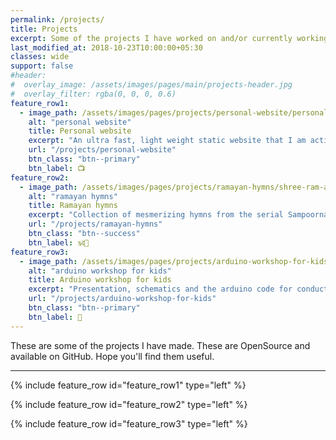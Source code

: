 ```yaml
---
permalink: /projects/
title: Projects
excerpt: Some of the projects I have worked on and/or currently working
last_modified_at: 2018-10-23T10:00:00+05:30
classes: wide
support: false
#header:
#  overlay_image: /assets/images/pages/main/projects-header.jpg
#  overlay_filter: rgba(0, 0, 0, 0.6)
feature_row1:
  - image_path: /assets/images/pages/projects/personal-website/personal-website-small.jpg
    alt: "personal website"
    title: Personal website
    excerpt: "An ultra fast, light weight static website that I am actively developing and maintaning as my personal website."
    url: "/projects/personal-website"
    btn_class: "btn--primary"
    btn_label: 📺
feature_row2:
  - image_path: /assets/images/pages/projects/ramayan-hymns/shree-ram-and-sita-small.jpg
    alt: "ramayan hymns"
    title: Ramayan hymns
    excerpt: "Collection of mesmerizing hymns from the serial Sampoorna Ramayan by Ramananda Sagar. "
    url: "/projects/ramayan-hymns"
    btn_class: "btn--success"
    btn_label: 🕉🔅
feature_row3:
  - image_path: /assets/images/pages/projects/arduino-workshop-for-kids/arduino-workshop-for-kids-small.jpg
    alt: "arduino workshop for kids"
    title: Arduino workshop for kids
    excerpt: "Presentation, schematics and the arduino code for conducting the arduino workshop for kids." 
    url: "/projects/arduino-workshop-for-kids"
    btn_class: "btn--primary"
    btn_label: 🔌 
---
```


These are some of the projects I have made. These are OpenSource and available on GitHub. Hope you'll find them useful.

---
{% include feature_row id="feature_row1" type="left" %}

{% include feature_row id="feature_row2" type="left" %}

{% include feature_row id="feature_row3" type="left" %}
